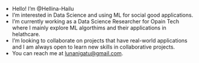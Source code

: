 -  Hello! I’m @Hellina-Hailu
-  I’m interested in Data Science and using ML for social good applications.
-  I’m currently working as a Data Science Researcher for Opain Tech where I mainly explore ML algorthims and their applications in helathcare.
-  I’m looking to collaborate on projects that have real-world applications and I am always open to learn new skills in collaborative projects.
-  You can reach me at lunanigatu@gmail.com.

<!---
Hellina-Hailu/Hellina-Hailu is a ✨ special ✨ repository because its `README.md` (this file) appears on your GitHub profile.
You can click the Preview link to take a look at your changes.
--->
